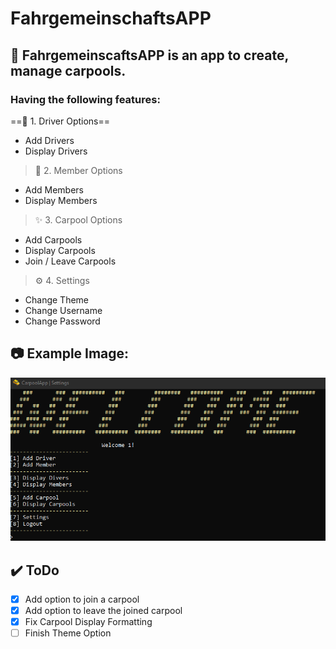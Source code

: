 # FahrgemeinschaftsAPP

## 🚌 FahrgemeinscaftsAPP is an app to create, manage carpools.

### Having the following features:


 ==🔰  1. Driver Options==
- Add Drivers
- Display Drivers

> 🧍 2. Member Options
- Add Members
- Display Members
> ✨ 3. Carpool Options
- Add Carpools
- Display Carpools
- Join / Leave Carpools
> ⚙️ 4. Settings
 - Change Theme
 - Change Username
 - Change Password

## 📷 Example Image:
![This is an image](https://github.com/JonasBundschuh/FahrgemeinschaftsAPP/blob/main/Assets/bCa9LT0.png?raw=true)

## ✔️ ToDo
- [x] Add option to join a carpool
- [x] Add option to leave the joined carpool
- [x] Fix Carpool Display Formatting
- [ ] Finish Theme Option
